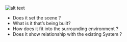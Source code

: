 ![alt text](https://github.com/getmubarak/SA/blob/master/views/Data%20View/Cloud%20Storage.png)


* Does it set the scene ?
* What is it that’s being built?
* How does it fit into the surrounding environment ?
* Does it show relationship with the existing System ?
